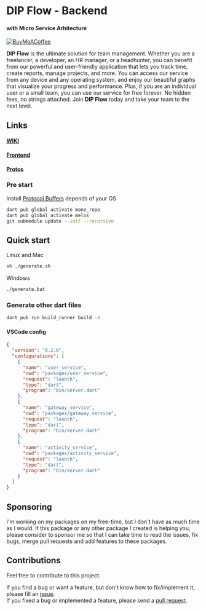 # DIP Flow - Backend

#### with Micro Service Arhitecture

[![BuyMeACoffee][buy_me_a_coffee_badge]][buy_me_a_coffee]

**DIP Flow** is the ultimate solution for team management. Whether you are a freelancer, a developer, an HR manager, or a headhunter, you can benefit from our powerful and user-friendly application that lets you track time, create reports, manage projects, and more. You can access our service from any device and any operating system, and enjoy our beautiful graphs that visualize your progress and performance. Plus, if you are an individual user or a small team, you can use our service for free forever. No hidden fees, no strings attached. Join **DIP Flow** today and take your team to the next level.

## Links

#### [WIKI](https://github.com/dip-develop/dip-flow)

#### [Frontend](https://github.com/dip-develop/dip-flow-frontend)

#### [Protos](https://github.com/dip-develop/dip-flow-protos)

### Pre start

Install [Protocol Buffers](https://github.com/protocolbuffers/protobuf/releases) depends of your OS

```bash
dart pub global activate mono_repo
dart pub global activate melos
git submodule update --init --recursive
```

## Quick start

Linux and Mac

```bash
sh ./generate.sh
```

Windows

```bash
./generate.bat
```

### Generate other dart files

```bash
dart pub run build_runner build -d
```

#### VSCode config

```json
{
  "version": "0.2.0",
  "configurations": [
    {
      "name": "user_service",
      "cwd": "packages/user_service",
      "request": "launch",
      "type": "dart",
      "program": "bin/server.dart"
    },
    {
      "name": "gateway_service",
      "cwd": "packages/gateway_service",
      "request": "launch",
      "type": "dart",
      "program": "bin/server.dart"
    },
    {
      "name": "activity_service",
      "cwd": "packages/activity_service",
      "request": "launch",
      "type": "dart",
      "program": "bin/server.dart"
    }
  ]
}
```

## Sponsoring

I'm working on my packages on my free-time, but I don't have as much time as I would. If this package or any other package I created is helping you, please consider to sponsor me so that I can take time to read the issues, fix bugs, merge pull requests and add features to these packages.

## Contributions

Feel free to contribute to this project.

If you find a bug or want a feature, but don't know how to fix/implement it, please fill an [issue][issue].  
If you fixed a bug or implemented a feature, please send a [pull request][pr].

<!-- Links -->

[buy_me_a_coffee]: https://buymeacoffee.com/dip.dev
[buy_me_a_coffee_badge]: https://img.buymeacoffee.com/button-api/?text=Donate&emoji=&slug=dip.dev&button_colour=29b6f6&font_colour=000000&font_family=Cookie&outline_colour=000000&coffee_colour=FFDD00
[issue]: https://github.com/dip-develop/dip-flow-backend/issues
[pr]: https://github.com/dip-develop/dip-flow-backend/pulls
